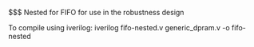 $$$ Nested for FIFO for use in the robustness design

To compile using iverilog:
    iverilog fifo-nested.v generic_dpram.v -o fifo-nested
